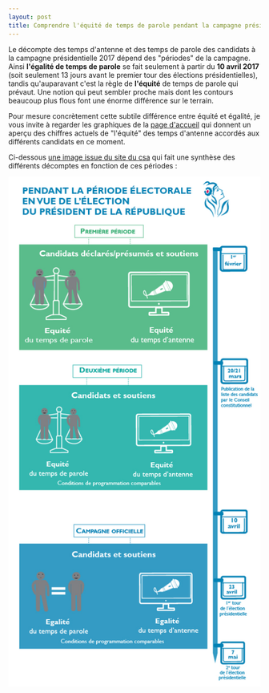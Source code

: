```yaml
---
layout: post
title: Comprendre l'équité de temps de parole pendant la campagne présidentielle 2017
---
```


<p>
Le décompte des temps d'antenne et des temps de parole des candidats à la campagne présidentielle 2017 dépend des "périodes" de la campagne. Ainsi <strong>l'égalité de temps de parole</strong> se fait seulement à partir du <strong>10 avril 2017</strong> (soit seulement 13 jours avant le premier tour des élections présidentielles), tandis qu'auparavant c'est la règle de <strong>l'équité</strong> de temps de parole qui prévaut. Une notion qui peut sembler proche mais dont les contours beaucoup plus flous font une énorme différence sur le terrain.</p> 

<p>Pour mesure concrètement cette subtile différence entre équité et égalité, je vous invite à regarder les graphiques de la <a href="/">page d'accueil</a> qui donnent un aperçu des chiffres actuels de "l'équité" des temps d'antenne accordés aux différents candidats en ce moment.

Ci-dessous <a target="_blank" href="http://www.csa.fr/Television/Le-suivi-des-programmes/Le-pluralisme-politique-et-les-campagnes-electorales/L-election-presidentielle-2017">une image issue du site du csa</a> qui fait une synthèse des différents décomptes en fonction de ces périodes :
</p>

<div style="text-align:center">
<img alt="pluralisme en période électorale" src="/images/pluralisme-en-periode-electorale.jpg" />
</a>
